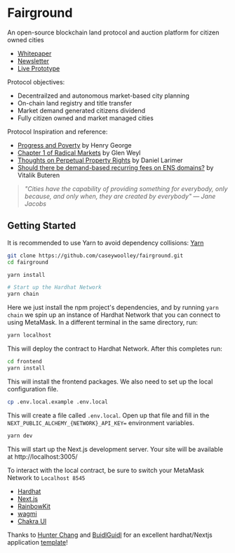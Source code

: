 # Fairground

An open-source blockchain land protocol and auction platform for citizen owned cities

- [Whitepaper](https://drive.google.com/file/d/1_636cLWhI-LZw_KYkIm6hjNDM8dZSsMn/view)
- [Newsletter](https://www.joinfairground.com/)
- [Live Prototype](https://fairground.vercel.app/)

Protocol objectives:
- Decentrailzed and autonomous market-based city planning
- On-chain land registry and title transfer
- Market demand generated citizens dividend
- Fully citizen owned and market managed cities

Protocol Inspiration and reference:
- [Progress and Poverty](https://cdn.mises.org/Progress%20and%20Poverty_3.pdf) by Henry George
- [Chapter 1 of Radical Markets](https://assets.press.princeton.edu/chapters/s11222.pdf) by Glen Weyl
- [Thoughts on Perpetual Property Rights](https://bytemaster.medium.com/thoughts-on-perpetual-property-rights-b8c7f5bf4221) by Daniel Larimer
- [Should there be demand-based recurring fees on ENS domains?](https://vitalik.ca/general/2022/09/09/ens.html) by Vitalik Buteren

>*"Cities have the capability of providing something for everybody, only because, and only when, they are created by everybody" — Jane Jacobs*

## Getting Started



It is recommended to use Yarn to avoid dependency collisions: [Yarn](https://classic.yarnpkg.com/en/docs/install)

```bash
git clone https://github.com/caseywoolley/fairground.git
cd fairground

yarn install

# Start up the Hardhat Network
yarn chain
```

Here we just install the npm project's dependencies, and by running `yarn chain` we spin up an instance of Hardhat Network that you can connect to using MetaMask. In a different terminal in the same directory, run:

```bash
yarn localhost
```

This will deploy the contract to Hardhat Network. After this completes run:

```bash
cd frontend
yarn install
```

This will install the frontend packages. We also need to set up the local configuration file.

```bash
cp .env.local.example .env.local
```

This will create a file called `.env.local`. Open up that file and fill in the `NEXT_PUBLIC_ALCHEMY_{NETWORK}_API_KEY=` environment variables.

```bash
yarn dev
```

This will start up the Next.js development server. Your site will be available at http://localhost:3005/

To interact with the local contract, be sure to switch your MetaMask Network to `Localhost 8545`

- [Hardhat](https://hardhat.org/)
- [Next.js](https://nextjs.org/)
- [RainbowKit](https://www.rainbowkit.com/)
- [wagmi](https://wagmi.sh/)
- [Chakra UI](https://chakra-ui.com/)

Thanks to [Hunter Chang](https://github.com/ChangoMan) and [BuidlGuidl](https://buidlguidl.com) for an excellent hardhat/Nextjs application [template](https://github.com/ChangoMan/nextjs-ethereum-starter)!
